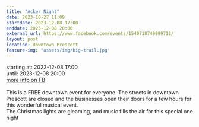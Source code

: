 ```yaml
---
title: "Acker Night"
date: 2023-10-27 11:09
startdate: 2023-12-08 17:00
enddate: 2023-12-08 20:00
external_url: https://www.facebook.com/events/1540718749999712/
layout: post
location: Downtown Prescott
feature-img: "assets/img/big-trail.jpg"
---
```


starting at: 2023-12-08 17:00<br>until: 2023-12-08 20:00<br><a href="https://www.facebook.com/events/1540718749999712/">more info on FB</a><br><br>This is a FREE downtown event for everyone. The streets in downtown Prescott are closed and the businesses open their doors for a few hours for this wonderful musical event.<br>
  The Christmas lights are gleaming, and music fills the air for this special one night<br>
  <br>
  
